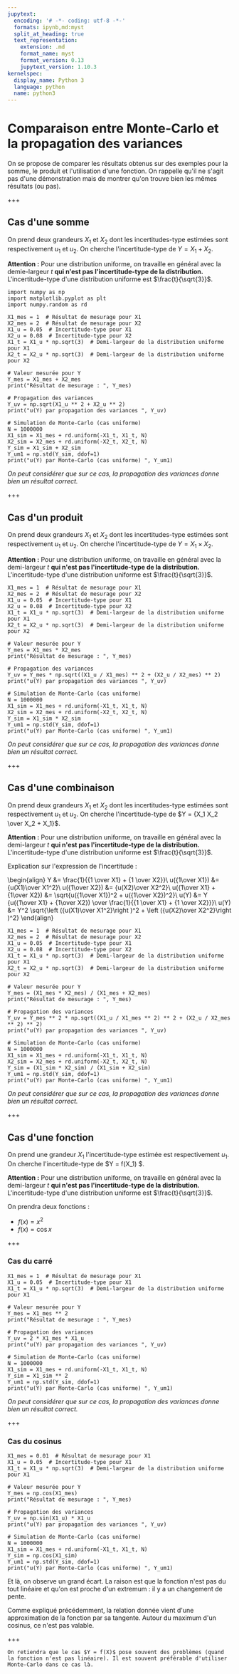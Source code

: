 ```yaml
---
jupytext:
  encoding: '# -*- coding: utf-8 -*-'
  formats: ipynb,md:myst
  split_at_heading: true
  text_representation:
    extension: .md
    format_name: myst
    format_version: 0.13
    jupytext_version: 1.10.3
kernelspec:
  display_name: Python 3
  language: python
  name: python3
---
```


# Comparaison entre Monte-Carlo et la propagation des variances

On se propose de comparer les résultats obtenus sur des exemples pour la somme, le produit et l'utilisation d'une fonction. On rappelle qu'il ne s'agit pas d'une démonstration mais de montrer qu'on trouve bien les mêmes résultats (ou pas).

+++

## Cas d'une somme
On prend deux grandeurs $X_1$ et $X_2$ dont les incertitudes-type estimées sont respectivement $u_1$ et $u_2$. On cherche l'incertitude-type de $Y = X_1 + X_2$.

__Attention :__ Pour une distribution uniforme, on travaille en général avec la demie-largeur $t$ __qui n'est pas l'incertitude-type de la distribution.__ L'incertitude-type d'une distribution uniforme est $\frac{t}{\sqrt{3}}$.

```{code-cell} ipython3
import numpy as np
import matplotlib.pyplot as plt
import numpy.random as rd

X1_mes = 1  # Résultat de mesurage pour X1
X2_mes = 2  # Résultat de mesurage pour X2
X1_u = 0.05  # Incertitude-type pour X1
X2_u = 0.08  # Incertitude-type pour X2
X1_t = X1_u * np.sqrt(3)  # Demi-largeur de la distribution uniforme pour X1
X2_t = X2_u * np.sqrt(3)  # Demi-largeur de la distribution uniforme pour X2

# Valeur mesurée pour Y
Y_mes = X1_mes + X2_mes
print("Résultat de mesurage : ", Y_mes)

# Propagation des variances
Y_uv = np.sqrt(X1_u ** 2 + X2_u ** 2)
print("u(Y) par propagation des variances ", Y_uv)

# Simulation de Monte-Carlo (cas uniforme)
N = 1000000
X1_sim = X1_mes + rd.uniform(-X1_t, X1_t, N)
X2_sim = X2_mes + rd.uniform(-X2_t, X2_t, N)
Y_sim = X1_sim + X2_sim
Y_um1 = np.std(Y_sim, ddof=1)
print("u(Y) par Monte-Carlo (cas uniforme) ", Y_um1)
```

_On peut considérer que sur ce cas, la propagation des variances donne bien un résultat correct._

+++

## Cas d'un produit
On prend deux grandeurs $X_1$ et $X_2$ dont les incertitudes-type estimées sont respectivement $u_1$ et $u_2$. On cherche l'incertitude-type de $Y = X_1 \times X_2$.

__Attention :__ Pour une distribution uniforme, on travaille en général avec la demi-largeur $t$ __qui n'est pas l'incertitude-type de la distribution.__ L'incertitude-type d'une distribution uniforme est $\frac{t}{\sqrt{3}}$.

```{code-cell} ipython3
X1_mes = 1  # Résultat de mesurage pour X1
X2_mes = 2  # Résultat de mesurage pour X2
X1_u = 0.05  # Incertitude-type pour X1
X2_u = 0.08  # Incertitude-type pour X2
X1_t = X1_u * np.sqrt(3)  # Demi-largeur de la distribution uniforme pour X1
X2_t = X2_u * np.sqrt(3)  # Demi-largeur de la distribution uniforme pour X2

# Valeur mesurée pour Y
Y_mes = X1_mes * X2_mes
print("Résultat de mesurage : ", Y_mes)

# Propagation des variances
Y_uv = Y_mes * np.sqrt((X1_u / X1_mes) ** 2 + (X2_u / X2_mes) ** 2)
print("u(Y) par propagation des variances ", Y_uv)

# Simulation de Monte-Carlo (cas uniforme)
N = 1000000
X1_sim = X1_mes + rd.uniform(-X1_t, X1_t, N)
X2_sim = X2_mes + rd.uniform(-X2_t, X2_t, N)
Y_sim = X1_sim * X2_sim
Y_um1 = np.std(Y_sim, ddof=1)
print("u(Y) par Monte-Carlo (cas uniforme) ", Y_um1)
```

_On peut considérer que sur ce cas, la propagation des variances donne bien un résultat correct._

+++

## Cas d'une combinaison
On prend deux grandeurs $X_1$ et $X_2$ dont les incertitudes-type estimées sont respectivement $u_1$ et $u_2$. On cherche l'incertitude-type de $Y = {X_1 X_2 \over X_2 + X_1}$.

__Attention :__ Pour une distribution uniforme, on travaille en général avec la demi-largeur $t$ __qui n'est pas l'incertitude-type de la distribution.__ L'incertitude-type d'une distribution uniforme est $\frac{t}{\sqrt{3}}$.

Explication sur l'expression de l'incertitude :

\begin{align}
Y &= \frac{1}{{1 \over X1} + {1 \over X2}}\\
u({1\over X1}) &= {u(X1)\over X1^2}\\
u({1\over X2}) &= {u(X2)\over X2^2}\\
u({1\over X1} + {1\over X2}) &= \sqrt{u({1\over X1})^2 + u({1\over X2})^2}\\
u(Y) &= Y {u({1\over X1} + {1\over X2}) \over \frac{1}{{1 \over X1} + {1 \over X2}}}\\
u(Y) &= Y^2 \sqrt{\left ({u(X1)\over X1^2}\right )^2 + \left ({u(X2)\over X2^2}\right )^2}
\end{align}

```{code-cell} ipython3
X1_mes = 1  # Résultat de mesurage pour X1
X2_mes = 2  # Résultat de mesurage pour X2
X1_u = 0.05  # Incertitude-type pour X1
X2_u = 0.08  # Incertitude-type pour X2
X1_t = X1_u * np.sqrt(3)  # Demi-largeur de la distribution uniforme pour X1
X2_t = X2_u * np.sqrt(3)  # Demi-largeur de la distribution uniforme pour X2

# Valeur mesurée pour Y
Y_mes = (X1_mes * X2_mes) / (X1_mes + X2_mes)
print("Résultat de mesurage : ", Y_mes)

# Propagation des variances
Y_uv = Y_mes ** 2 * np.sqrt((X1_u / X1_mes ** 2) ** 2 + (X2_u / X2_mes ** 2) ** 2)
print("u(Y) par propagation des variances ", Y_uv)

# Simulation de Monte-Carlo (cas uniforme)
N = 1000000
X1_sim = X1_mes + rd.uniform(-X1_t, X1_t, N)
X2_sim = X2_mes + rd.uniform(-X2_t, X2_t, N)
Y_sim = (X1_sim * X2_sim) / (X1_sim + X2_sim)
Y_um1 = np.std(Y_sim, ddof=1)
print("u(Y) par Monte-Carlo (cas uniforme) ", Y_um1)
```

_On peut considérer que sur ce cas, la propagation des variances donne bien un résultat correct._

+++

## Cas d'une fonction
On prend une grandeur $X_1$ l'incertitude-type estimée est respectivement $u_1$. On cherche l'incertitude-type de $Y = f(X_1) $.


__Attention :__ Pour une distribution uniforme, on travaille en général avec la demi-largeur $t$ __qui n'est pas l'incertitude-type de la distribution.__ L'incertitude-type d'une distribution uniforme est $\frac{t}{\sqrt{3}}$.

On prendra deux fonctions :
* $f(x) = x^2$
* $f(x) = \cos x$

+++

### Cas du carré

```{code-cell} ipython3
X1_mes = 1  # Résultat de mesurage pour X1
X1_u = 0.05  # Incertitude-type pour X1
X1_t = X1_u * np.sqrt(3)  # Demi-largeur de la distribution uniforme pour X1

# Valeur mesurée pour Y
Y_mes = X1_mes ** 2
print("Résultat de mesurage : ", Y_mes)

# Propagation des variances
Y_uv = 2 * X1_mes * X1_u
print("u(Y) par propagation des variances ", Y_uv)

# Simulation de Monte-Carlo (cas uniforme)
N = 1000000
X1_sim = X1_mes + rd.uniform(-X1_t, X1_t, N)
Y_sim = X1_sim ** 2
Y_um1 = np.std(Y_sim, ddof=1)
print("u(Y) par Monte-Carlo (cas uniforme) ", Y_um1)
```

_On peut considérer que sur ce cas, la propagation des variances donne bien un résultat correct._

+++

### Cas du cosinus

```{code-cell} ipython3
X1_mes = 0.01  # Résultat de mesurage pour X1
X1_u = 0.05  # Incertitude-type pour X1
X1_t = X1_u * np.sqrt(3)  # Demi-largeur de la distribution uniforme pour X1

# Valeur mesurée pour Y
Y_mes = np.cos(X1_mes)
print("Résultat de mesurage : ", Y_mes)

# Propagation des variances
Y_uv = np.sin(X1_u) * X1_u
print("u(Y) par propagation des variances ", Y_uv)

# Simulation de Monte-Carlo (cas uniforme)
N = 1000000
X1_sim = X1_mes + rd.uniform(-X1_t, X1_t, N)
Y_sim = np.cos(X1_sim)
Y_um1 = np.std(Y_sim, ddof=1)
print("u(Y) par Monte-Carlo (cas uniforme) ", Y_um1)
```

Et là, on observe un grand écart. La raison est que la fonction n'est pas du tout linéaire et qu'on est proche d'un extremum : il y a un changement de pente.

Comme expliqué précédemment, la relation donnée vient d'une approximation de la fonction par sa tangente. Autour du maximum d'un cosinus, ce n'est pas valable.

+++

```{important}
On retiendra que le cas $Y = f(X)$ pose souvent des problèmes (quand la fonction n'est pas linéaire). Il est souvent préférable d'utiliser Monte-Carlo dans ce cas là.
```

```{code-cell} ipython3

```
